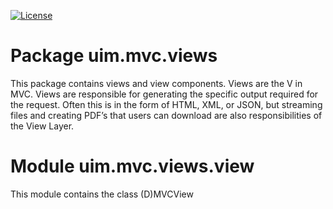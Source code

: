 [![License](https://img.shields.io/badge/license-MIT-blue.svg?style=flat-square)](LICENSE.txt)

# Package uim.mvc.views

This package contains views and view components. Views are the V in MVC. Views are responsible for generating the specific output required for the request. Often this is in the form of HTML, XML, or JSON, but streaming files and creating PDF’s that users can download are also responsibilities of the View Layer.

# Module uim.mvc.views.view

This module contains the class (D)MVCView
